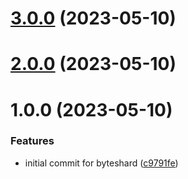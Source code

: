 # [3.0.0](https://github.com/byteshard/byteshard/compare/v2.0.0...v3.0.0) (2023-05-10)

# [2.0.0](https://github.com/byteshard/byteshard/compare/v1.0.0...v2.0.0) (2023-05-10)

# 1.0.0 (2023-05-10)


### Features

* initial commit for byteshard ([c9791fe](https://github.com/byteshard/byteshard/commit/c9791fe40b0ea1b4515acbf7e36f7a8ab0e50633))
